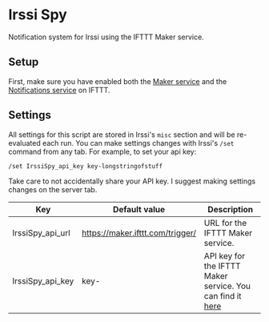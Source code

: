 # Irssi Spy

Notification system for Irssi using the IFTTT Maker service.

## Setup

First, make sure you have enabled both the [Maker service][maker_service] and the [Notifications service][notifications_service] on IFTTT. 

## Settings

All settings for this script are stored in Irssi's `misc` section and will be re-
evaluated each run. You can make settings changes with Irssi's `/set` command from
any tab. For example, to set your api key:

    /set IrssiSpy_api_key key-longstringofstuff

Take care to not accidentally share your API key. I suggest making settings changes on the server tab.

| Key                           | Default value                    | Description
| ----------------------------- | -------------------------------- | -----------
| IrssiSpy_api_url              | https://maker.ifttt.com/trigger/ | URL for the IFTTT Maker service. |
| IrssiSpy_api_key              | key-                             | API key for the IFTTT Maker service. You can find it [here][ifttt_maker_settings] |

[maker_service]: https://ifttt.com/maker_webhooks
[notifications_service]: https://ifttt.com/if_notifications
[ifttt_maker_settings]: https://ifttt.com/services/maker_webhooks/settings
